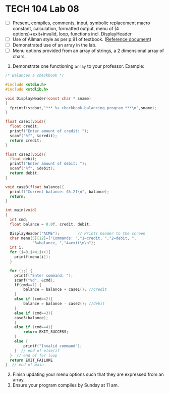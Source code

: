 # TECH 104 Lab 08
- [ ] Present, compiles, comments, input, symbolic replacement macro constant, calculation, formatted output, menu of (4 options)+exit+invalid, loop, functions incl. DisplayHeader   
- [ ] Use of Allman style as per p.91 of textbook. ([Reference document](https://humberital-my.sharepoint.com/:w:/g/personal/mdrk0011_humber_ca/Ee6iBqaMJXtFih6kvjZc_7wBI6vaY4SiIN5vI1bv3Pgc0A?e=u313bQ))   
- [ ] Demonstrated use of an array in the lab.
- [ ] Menu options provided from an array of strings, a 2 dimensional array of chars.

1.  Demonstrate one functioning ```array``` to your professor.
Example:
```c
/* Balances a checkbook */

#include <stdio.h>
#include <stdlib.h>

void DisplayHeader(const char * sname) 
{ 
  fprintf(stdout,"*** %s checkbook-balancing program ***\n",sname); 
} 

float case1(void){
  float credit;
  printf("Enter amount of credit: ");
  scanf("%f", &credit);
  return credit;
}

float case2(void){
  float debit;
  printf("Enter amount of debit: ");
  scanf("%f", &debit);
  return debit;
}

void case3(float balance){
  printf("Current balance: $%.2f\n", balance);
  return;
}

int main(void)
{
  int cmd;
  float balance = 0.0f, credit, debit;

  DisplayHeader("ACME");		// Prints header to the screen
  char menu[5][12]={"Commands: ","1=credit, ","2=debit, ",
		    "3=balance, ","4=exit\n\n"};
  int i;
  for (i=0;i<4;i++){
    printf(menu[i]);
  }

  for (;;) {
    printf("Enter command: ");
    scanf("%d", &cmd);
    if(cmd==1) {   
        balance = balance + case1(); //credit
    }
    else if (cmd==2){
        balance = balance - case2(); //debit
    }
    else if (cmd==3){
	case3(balance);
    }
    else if (cmd==4){
        return EXIT_SUCCESS;
    }
    else {
        printf("Invalid command");
    }  // end of else/if
  }  // end of for loop
  return EXIT_FAILURE
}  // end of main
```
2.  Finish updating your menu options such that they are expressed from an array.
3.  Ensure your program compiles by Sunday at 11 am.
